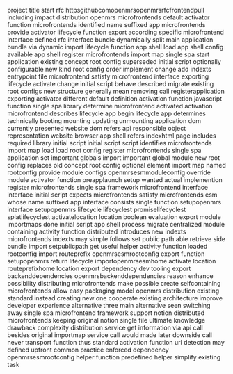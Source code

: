 project title start rfc httpsgithubcomopenmrsopenmrsrfcfrontendpull including impact distribution openmrs microfrontends default activator function microfrontends identified name suffixed app microfrontends provide activator lifecycle function export according specific microfrontend interface defined rfc interface bundle dynamically split main application bundle via dynamic import lifecycle function app shell load app shell config available app shell register microfrontends import map single spa start application existing concept root config superseded initial script optionally configurable new kind root config order implement change add indexts entrypoint file microfrontend satisfy microfrontend interface exporting lifecycle activate change initial script behave described migrate existing root configs new structure generally mean removing call registerapplication exporting activator different default definition activation function javascript function single spa library determine microfrontend activated activation microfrontend describes lifecycle app begin lifecycle app determines technically booting mounting updating unmounting application dom currently presented website dom refers api responsible object representation website browser app shell refers indexhtml page includes required library initial script initial script script identifies microfrontends import map load load root config register microfrontends single spa application set important globals import important global module new root config replaces old concept root config optional element import map named rootconfig provide module configs openmrsesmmoduleconfig override module activator function preapplaunch setup wanted actual implemention register microfrontends single spa framework microfrontend interface interface initial script expects microfrontends satisfy microfrontends esm whose name suffixed app interface consists single function setupopenmrs interface setupopenmrs lifecycle lifecyclest promiselifecyclest splatlifecyclest activatelocation location boolean evaluation export module importmaps done initial script app shell process migrate centralized module containing activity function distributed introduces new indexts microfrontends indexts may simple follows set public path able retrieve side bundle import setpublicpath get useful helper activity function loaded rootconfig import routeprefix openmrsesmrootconfig export function setupopenmrs return lifecycle importopenmrsesmhome activate location routeprefixhome location export dependency dev tooling export backenddependencies openmrsbackenddependencies reason enhance possibility distributing microfrontends make possible create selfcontaining microfrontends allow easy packaging model openmrs distribution existing standard instead creating new one cooperate existing architecture improve developer experience alternative three main alternative seen switching away single spa microfrontend framework support notion distributed microfrontends keeping original notion single file ultimate knowledge drawback complexity distribution service get information via api call besides original importmap service call would made later downside call never transport function thus standard activation function url detection may defined upfront common practice enforced dependency openmrsesmrootconfig helper function predefined helper simplify existing task